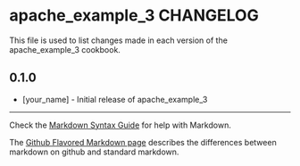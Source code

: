 apache_example_3 CHANGELOG
==========================

This file is used to list changes made in each version of the apache_example_3 cookbook.

0.1.0
-----
- [your_name] - Initial release of apache_example_3

- - -
Check the [Markdown Syntax Guide](http://daringfireball.net/projects/markdown/syntax) for help with Markdown.

The [Github Flavored Markdown page](http://github.github.com/github-flavored-markdown/) describes the differences between markdown on github and standard markdown.
